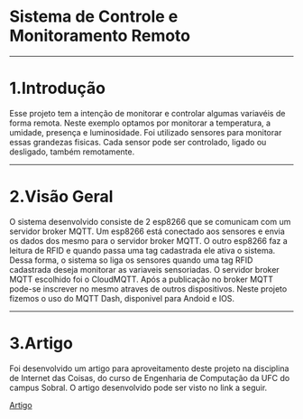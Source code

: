 # Sistema de Controle e Monitoramento Remoto
---
1.Introdução
==========

<p>Esse projeto tem a intenção de monitorar e controlar algumas variavéis de forma remota.
Neste exemplo optamos por monitorar a temperatura, a umidade, presença e luminosidade.
Foi utilizado sensores para monitorar essas grandezas fisicas. Cada sensor pode ser controlado,
ligado ou desligado, também remotamente.<p/>

---

2.Visão Geral
==========
<p></p>
<p>O sistema desenvolvido consiste de 2 esp8266 que se comunicam com um servidor broker MQTT.
Um esp8266 está conectado aos sensores e envia os dados dos mesmo para o servidor broker MQTT.
O outro esp8266 faz a leitura de RFID e quando passa uma tag cadastrada ele ativa o sistema.
Dessa forma, o sistema so liga os sensores quando uma tag RFID cadastrada deseja monitorar as
variaveis sensoriadas.
O servidor broker MQTT escolhido foi o CloudMQTT. Após a publicação no broker MQTT pode-se
inscrever no mesmo atraves de outros dispositivos. Neste projeto fizemos o uso do MQTT Dash,
disponivel para Andoid e IOS.

---

3.Artigo
==========
<p></p>
<p>Foi desenvolvido um artigo para aproveitamento deste projeto na disciplina de Internet das Coisas, do curso de Engenharia de Computação da UFC do campus Sobral. O artigo desenvolvido pode ser visto no link a seguir.

[Artigo](https://drive.google.com/open?id=1mk14w89wjMI3-fXUGNsRDA7_hJkSCFa0)
